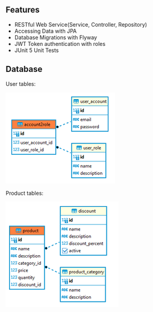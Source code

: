 ## Features
* RESTful Web Service(Service, Controller, Repository)
* Accessing Data with JPA
* Database Migrations with Flyway
* JWT Token authentication with roles
* JUnit 5 Unit Tests
## Database
User tables: 

![user tables](./user.png)

Product tables: 

![product tables](./product.png)
